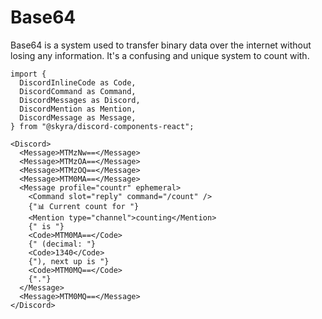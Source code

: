 # Base64

Base64 is a system used to transfer binary data over the internet without losing any information. It's a confusing and unique system to count with.

```mdx-code-block
import {
  DiscordInlineCode as Code,
  DiscordCommand as Command,
  DiscordMessages as Discord,
  DiscordMention as Mention,
  DiscordMessage as Message,
} from "@skyra/discord-components-react";

<Discord>
  <Message>MTMzNw==</Message>
  <Message>MTMzOA==</Message>
  <Message>MTMzOQ==</Message>
  <Message>MTM0MA==</Message>
  <Message profile="countr" ephemeral>
    <Command slot="reply" command="/count" />
    {"📊 Current count for "}
    <Mention type="channel">counting</Mention>
    {" is "}
    <Code>MTM0MA==</Code>
    {" (decimal: "}
    <Code>1340</Code>
    {"), next up is "}
    <Code>MTM0MQ==</Code>
    {"."}
  </Message>
  <Message>MTM0MQ==</Message>
</Discord>
```
